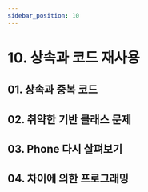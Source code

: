 ```yaml
---
sidebar_position: 10
---
```


# 10. 상속과 코드 재사용

## 01. 상속과 중복 코드

## 02. 취약한 기반 클래스 문제

## 03. Phone 다시 살펴보기

## 04. 차이에 의한 프로그래밍